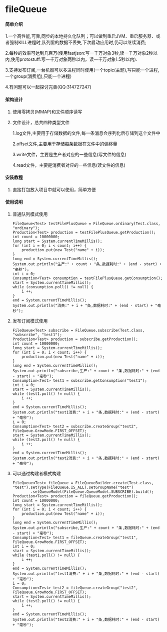 # fileQueue

#### 简单介绍
1.一个高性能,可靠,同步的本地持久化队列；可以做到重启JVM、重启服务器、或者强制KILL进程时,队列里的数据不丢失,下次启动应用时,仍可以继续消费;

2.每秒的效率可达到几百万(使用fastjson:写一千万对象3秒,读一千万对象2秒以内,使用protostuff:写一千万对象两秒以内，读一千万对象1.5秒以内).

3.支持发布订阅,一台机器可以多进程同时使用(一个topic(主题),写只能一个进程,一个group(消费组),只能一个进程)

4.有问题可以一起探讨完善(QQ:314727247)

#### 架构设计
1. 使用零拷贝(MMAP)和文件顺序读写

2. 文件设计，总共四种类型文件 

    1.log文件,主要用于存储数据的文件,每一条消息会序列化后存储到这个文件中

    2.offset文件,主要用于存储每条数据在文件中的偏移量

    3.write文件，主要是生产者对应的一些信息(写文件的信息)

    4.read文件，主要是消费者对应的一些信息(读文件的信息)




#### 安装教程

1.  直接打包放入项目中就可以使用，简单方便

#### 使用说明

1.  普通队列模式使用
     
      	
        FileQueue<Test> testFilePlusQueue = FileQueue.ordinary(Test.class, "ordinary");
        Production<Test> production = testFilePlusQueue.getProduction();
        int count = 10000000;
        long start = System.currentTimeMillis();
        for (int i = 0; i < count; i++) {
            production.put(new Test("name" + i));
        }
        long end = System.currentTimeMillis();
        System.out.println("生产:" + count + "条,数据耗时:" + (end - start) + "毫秒");
        int i = 0;
        Consumption<Test> consumption = testFilePlusQueue.getConsumption();
        start = System.currentTimeMillis();
        while (consumption.poll() != null) {
            i ++;
        }
        end = System.currentTimeMillis();
        System.out.println("消费:" + i + "条,数据耗时:" + (end - start) + "毫秒");

2.  发布订阅模式使用

        FileQueue<Test> subscribe = FileQueue.subscribe(Test.class, "subscribe", "test1");
        Production<Test> production = subscribe.getProduction();
        int count = 10000000;
        long start = System.currentTimeMillis();
        for (int i = 0; i < count; i++) {
            production.put(new Test("name" + i));
        }
        long end = System.currentTimeMillis();
        System.out.println("subscribe,生产:" + count + "条,数据耗时:" + (end - start) + "毫秒");
        Consumption<Test> test1 = subscribe.getConsumption("test1");
        int i = 0;
        start = System.currentTimeMillis();
        while (test1.poll() != null) {
            i ++;
        }
        end = System.currentTimeMillis();
        System.out.println("test1消费:" + i + "条,数据耗时:" + (end - start) + "毫秒");
        i = 0;
        Consumption<Test> test2 = subscribe.createGroup("test2", FileQueue.GrowMode.FIRST_OFFSET);
        start = System.currentTimeMillis();
        while (test2.poll() != null) {
            i ++;
        }
        end = System.currentTimeMillis();
        System.out.println("test2消费:" + i + "条,数据耗时:" + (end - start) + "毫秒");

3.  可以通过构建者模式构建
        
        FileQueue<Test> fileQueue = FileQueueBuilder.create(Test.class, "test").setType(FileQueue.IS_ALL).setGroupName("test")
                .setQueueModel(FileQueue.QueueModel.SUBSCRIBE).build();
        Production<Test> production = fileQueue.getProduction();
        int count = 10000000;
        long start = System.currentTimeMillis();
        for (int i = 0; i < count; i++) {
            production.put(new Test("name" + i));
        }
        long end = System.currentTimeMillis();
        System.out.println("subscribe,生产:" + count + "条,数据耗时:" + (end - start) + "毫秒");
        Consumption<Test> test1 = fileQueue.createGroup("test1", FileQueue.GrowMode.FIRST_OFFSET);
        int i = 0;
        start = System.currentTimeMillis();
        while (test1.poll() != null) {
            i ++;
        }
        end = System.currentTimeMillis();
        System.out.println("test1消费:" + i + "条,数据耗时:" + (end - start) + "毫秒");
        i = 0;
        Consumption<Test> test2 = fileQueue.createGroup("test2", FileQueue.GrowMode.FIRST_OFFSET);
        start = System.currentTimeMillis();
        while (test2.poll() != null) {
            i ++;
        }
        end = System.currentTimeMillis();
        System.out.println("test2消费:" + i + "条,数据耗时:" + (end - start) + "毫秒");

